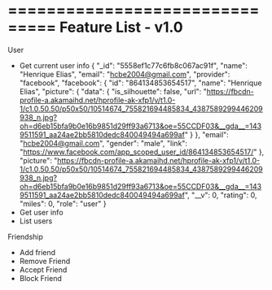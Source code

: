 ===============================
Feature List - v1.0
===============================
User
  * Get current user info
	{
		"_id": "5558ef1c77c6fb8c067ac91f",
		"name": "Henrique Elias",
		"email": "hcbe2004@gmail.com",
		"provider": "facebook",
		"facebook": {
			"id": "864134853654517",
			"name": "Henrique Elias",
			"picture": {
				"data": {
					"is_silhouette": false,
					"url": "https://fbcdn-profile-a.akamaihd.net/hprofile-ak-xfp1/v/t1.0-1/c1.0.50.50/p50x50/10514674_755821694485834_4387589299446209938_n.jpg?oh=d6eb15bfa9b0e16b9851d29ff93a6713&oe=55CCDF03&__gda__=1439511591_aa24ae2bb5810dedc840049494a699af"
				}
			},
			"email": "hcbe2004@gmail.com",
			"gender": "male",
			"link": "https://www.facebook.com/app_scoped_user_id/864134853654517/"
		},
		"picture": "https://fbcdn-profile-a.akamaihd.net/hprofile-ak-xfp1/v/t1.0-1/c1.0.50.50/p50x50/10514674_755821694485834_4387589299446209938_n.jpg?oh=d6eb15bfa9b0e16b9851d29ff93a6713&oe=55CCDF03&__gda__=1439511591_aa24ae2bb5810dedc840049494a699af",
		"__v": 0,
		"rating": 0,
		"miles": 0,
		"role": "user"
	}
  * Get user info
  * List users
 
Friendship
  * Add friend
  * Remove Friend
  * Accept Friend
  * Block Friend